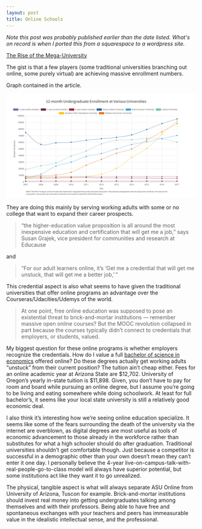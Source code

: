 ```yaml
---
layout: post
title: Online Schools
---
```



*Note this post was probably published earlier than the date listed. What's on record is when I ported this from a squarespace to a wordpress site.*

[The Rise of the Mega-University](https://www.chronicle.com/interactives/Trend19-MegaU-Main)


The gist is that a few players (some traditional universities branching out online, some purely virtual) are achieving massive enrollment numbers.

 Graph contained in the article.

![graph](/assets/pictures/mega_unis.png)


They are doing this mainly by serving working adults with some or no college that want to expand their career prospects.

>“the higher-education value proposition is all around the most inexpensive education and certification that will get me a job,” says Susan Grajek, vice president for communities and research at Educause

and

>“For our adult learners online, it’s ‘Get me a credential that will get me unstuck, that will get me a better job,’ ”

This credential aspect is also what seems to have given the traditional universities that offer online programs an advantage over the Courseras/Udacities/Udemys of the world.

>At one point, free online education was supposed to pose an existential threat to brick-and-mortar institutions — remember massive open online courses? But the MOOC revolution collapsed in part because the courses typically didn’t connect to credentials that employers, or students, valued.

My biggest question for these online programs is whether employers recognize the credentials. How do I value a full [bachelor of science in economics](https://asuonline.asu.edu/online-degree-programs/undergraduate/economics-bs-wpc) offered online? Do these degrees actually get working adults “unstuck” from their current position? The tuition ain’t cheap either. Fees for an online academic year at Arizona State are $12,702. University of Oregon’s yearly in-state tuition is $11,898. Given, you don’t have to pay for room and board while pursuing an online degree, but I assume you’re going to be living and eating somewhere while doing schoolwork. At least for full bachelor’s, it seems like your local state university is still a relatively good economic deal.

I also think it’s interesting how we’re seeing online education specialize. It seems like some of the fears surrounding the death of the university via the internet are overblown, as digital degrees are most useful as tools of economic advancement to those already in the workforce rather than substitutes for what a high schooler should do after graduation. Traditional universities shouldn’t get comfortable though. Just because a competitor is successful in a demographic other than your own doesn’t mean they can’t enter it one day. I personally believe the 4-year live-on-campus-talk-with-real-people-go-to-class model will always have superior potential, but some institutions act like they want it to go unrealized.

The physical, tangible aspect is what will always separate ASU Online from University of Arizona, Tuscon for example. Brick-and-mortar institutions should invest real money into getting undergraduates talking among themselves and with their professors. Being able to have free and spontaneous exchanges with your teachers and peers has immeasurable value in the idealistic intellectual sense, and the professional.
